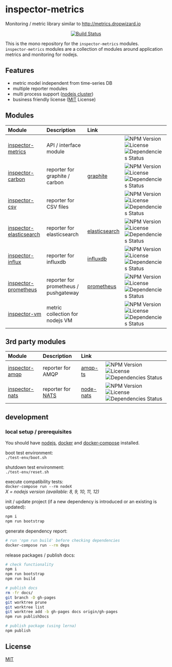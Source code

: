 # inspector-metrics

Monitoring / metric library similar to http://metrics.dropwizard.io

<p align="center">
    <a href="https://travis-ci.org/rstiller/inspector-metrics">
        <img src="http://img.shields.io/travis/rstiller/inspector-metrics/master.svg" alt="Build Status">
    </a>
</p>

This is the mono repository for the `inspector-metrics` modules.  
`inspector-metrics` modules are a collection of modules around application metrics and monitoring for nodejs.  

## Features

- metric model independent from time-series DB
- multiple reporter modules
- multi process support ([nodejs cluster](https://nodejs.org/api/cluster.html))
- business friendly license ([MIT](https://www.opensource.org/licenses/mit-license.php) License)

## Modules

| Module | Description | Link |  |
| :--- | :--- | :--- | :--- |
| [inspector-metrics](packages/inspector-metrics) | API / interface module |  | ![NPM Version](https://img.shields.io/npm/v/inspector-metrics.svg) ![License](https://img.shields.io/npm/l/inspector-metrics.svg) ![Dependencies Status](https://img.shields.io/david/rstiller/inspector-metrics.svg) |
| [inspector-carbon](packages/inspector-carbon) | reporter for graphite / carbon | [graphite](https://www.npmjs.com/package/graphite) | ![NPM Version](https://img.shields.io/npm/v/inspector-carbon.svg) ![License](https://img.shields.io/npm/l/inspector-carbon.svg) ![Dependencies Status](https://img.shields.io/david/rstiller/inspector-carbon.svg) |
| [inspector-csv](packages/inspector-csv) | reporter for CSV files |  | ![NPM Version](https://img.shields.io/npm/v/inspector-csv.svg) ![License](https://img.shields.io/npm/l/inspector-csv.svg) ![Dependencies Status](https://img.shields.io/david/rstiller/inspector-csv.svg) |
| [inspector-elasticsearch](packages/inspector-elasticsearch) | reporter for elasticsearch | [elasticsearch](https://github.com/elastic/elasticsearch-js) | ![NPM Version](https://img.shields.io/npm/v/inspector-elasticsearch.svg) ![License](https://img.shields.io/npm/l/inspector-elasticsearch.svg) ![Dependencies Status](https://img.shields.io/david/rstiller/inspector-elasticsearch.svg) |
| [inspector-influx](packages/inspector-influx) | reporter for influxdb | [influxdb](https://github.com/node-influx/node-influx) | ![NPM Version](https://img.shields.io/npm/v/inspector-influx.svg) ![License](https://img.shields.io/npm/l/inspector-influx.svg) ![Dependencies Status](https://img.shields.io/david/rstiller/inspector-influx.svg) |
| [inspector-prometheus](packages/inspector-prometheus) | reporter for prometheus / pushgateway | [prometheus](https://prometheus.io/docs/introduction/overview/) | ![NPM Version](https://img.shields.io/npm/v/inspector-prometheus.svg) ![License](https://img.shields.io/npm/l/inspector-prometheus.svg) ![Dependencies Status](https://img.shields.io/david/rstiller/inspector-prometheus.svg) |
| [inspector-vm](packages/inspector-vm) | metric collection for nodejs VM |  | ![NPM Version](https://img.shields.io/npm/v/inspector-vm.svg) ![License](https://img.shields.io/npm/l/inspector-vm.svg) ![Dependencies Status](https://img.shields.io/david/rstiller/inspector-vm.svg) |

## 3rd party modules

| Module | Description | Link |  |
| :--- | :--- | :--- | :--- |
| [inspector-amqp](https://github.com/ttous/inspector-amqp) | reporter for AMQP | [amqp-ts](https://github.com/abreits/amqp-ts) | ![NPM Version](https://img.shields.io/npm/v/inspector-amqp.svg) ![License](https://img.shields.io/npm/l/inspector-amqp.svg) ![Dependencies Status](https://img.shields.io/david/ttous/inspector-amqp.svg) |
| [inspector-nats](https://github.com/ttous/inspector-nats) | reporter for [NATS](https://nats.io/) | [node-nats](https://github.com/nats-io/node-nats) | ![NPM Version](https://img.shields.io/npm/v/inspector-nats.svg) ![License](https://img.shields.io/npm/l/inspector-nats.svg) ![Dependencies Status](https://img.shields.io/david/ttous/inspector-nats.svg) |

## development

### local setup / prerequisites

You should have [nodejs](https://nodejs.org/en/), [docker](https://www.docker.com/) and [docker-compose](https://docs.docker.com/compose/) installed.

boot test environment:  
`./test-env/boot.sh`

shutdown test environment:  
`./test-env/reset.sh`

execute compatibility tests:  
`docker-compose run --rm nodeX`  
_X = nodejs version (available: 8, 9, 10, 11, 12)_

init / update project (if a new dependency is introduced or an existing is updated):  
```bash
npm i
npm run bootstrap
```

generate dependency report:  
```bash
# run 'npm run build' before checking dependencies
docker-compose run --rm deps
```

release packages / publish docs:  
```bash
# check functionality
npm i
npm run bootstrap
npm run build

# publish docs
rm -fr docs/
git branch -D gh-pages
git worktree prune
git worktree list
git worktree add -b gh-pages docs origin/gh-pages
npm run publishDocs

# publish package (using lerna)
npm publish
```

## License

[MIT](https://www.opensource.org/licenses/mit-license.php)

